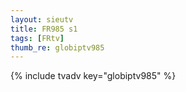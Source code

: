 ```yaml
--- 
layout: sieutv
title: FR985 s1
tags: [FRtv]
thumb_re: globiptv985
---
```

{% include tvadv key="globiptv985" %} 

